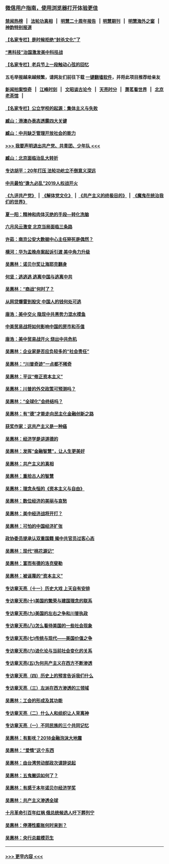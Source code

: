 ### [微信用户指南，使用浏览器打开体验更佳](https://github.com/gfw-breaker/banned-news1/blob/master/indexes/wechat-guide.md?t=0)
#### [禁闻热榜](热点新闻.md?t=0)  &nbsp;&nbsp;|&nbsp;&nbsp; [法轮功真相](https://github.com/gfw-breaker/truth/blob/master/README.md?t=0) &nbsp;&nbsp;|&nbsp;&nbsp; [明慧二十周年报告](https://github.com/gfw-breaker/mh-reports/blob/master/README.md?t=0) &nbsp;&nbsp;|&nbsp;&nbsp;[明慧期刊](https://github.com/gfw-breaker/mh-qikan) &nbsp;&nbsp;|&nbsp;&nbsp; [明慧海外之窗](https://github.com/gfw-breaker/mh-news/blob/master/README.md?t=0) &nbsp;&nbsp;|&nbsp;&nbsp; [神韵特别报道](https://github.com/gfw-breaker/mh-news/blob/master/shenyun.md?t=0)
#### [【名家专栏】是时候拒绝“封杀文化”了](../pages/nsc423/n11814093.md?t=02170855) 
#### [“黑科技”治国激发美中科技战](../pages/nsc423/n11638056.md?t=02170855) 
#### [【名家专栏】老兵节上一段触动心弦的回忆](../pages/nsc423/n11646016.md?t=02170855) 
#### 五毛举报越来越频繁，请网友们前往下载 [一键翻墙软件](https://github.com/gfw-breaker/ssr-accounts)，并将此项目推荐给亲友
#### [新闻拍案惊奇](https://github.com/gfw-breaker/banned-news1/blob/master/pages/link4.md) &nbsp;&nbsp;|&nbsp;&nbsp; [江峰时刻](https://github.com/gfw-breaker/banned-news1/blob/master/pages/link4.md) &nbsp;&nbsp;|&nbsp;&nbsp; [文昭谈古论今](https://github.com/gfw-breaker/banned-news1/blob/master/pages/link4.md) &nbsp;&nbsp;|&nbsp;&nbsp; [天亮时分](https://github.com/gfw-breaker/banned-news1/blob/master/pages/link4.md) &nbsp;&nbsp;|&nbsp;&nbsp; [萧茗看世界](https://github.com/gfw-breaker/banned-news1/blob/master/pages/link4.md) &nbsp;&nbsp;|&nbsp;&nbsp; [北京老茶馆](https://github.com/gfw-breaker/banned-news1/blob/master/pages/link4.md) &nbsp;&nbsp;|&nbsp;&nbsp; 
#### [【名家专栏】公立学校的起源：集体主义与失败](../pages/nsc423/n11601833.md?t=02170855) 
#### [臧山：港澳办表态透露四大关键](../pages/nsc423/n11421628.md?t=02170855) 
#### [臧山：中共缺乏管理开放社会的能力](../pages/nsc423/n11407457.md?t=02170855) 
#### [>>> 我要声明退出共产党、共青团、少年队 <<<](https://github.com/begood0513/goodnews/blob/master/quit/letter.md) 
#### [臧山：北京面临治乱大转折](../pages/nsc423/n11406895.md?t=02170855) 
#### [专访胡平：20年打压 法轮功屹立不倒意义深远](../pages/nsc423/n11398800.md?t=02170855) 
#### [中共最怕“逢九必乱”2019人权战开火](../pages/nsc423/n11385248.md?t=02170855) 
#### [《九评共产党》](https://github.com/begood0513/9ping.md/blob/master/README.md) &nbsp;|&nbsp; [《解体党文化》](../../../../jtdwh.md/blob/master/README.md)  &nbsp;|&nbsp; [《共产主义的终极目的》](../../../../gczydzjmd.md/blob/master/README.md) &nbsp;|&nbsp; [《魔鬼在统治我们的世界》](../../../../mgztzwmdsj.md/blob/master/README.md) 
#### [夏一阳：精神和肉体灭绝的手段—转化洗脑](../pages/nsc423/n11368250.md?t=02170855) 
#### [六月风云激变 北京当局面临三条路](../pages/nsc423/n11313668.md?t=02170855) 
#### [许茹：南京公安大数据中心主任猝死是偶然？](../pages/nsc423/n11064744.md?t=02170855) 
#### [横河：华为孟晚舟案起诉引渡 美中角力升级](../pages/nsc423/n11027230.md?t=02170855) 
#### [吴惠林：诺贝尔奖让海耶克翻身](../pages/nsc423/n10890049.md?t=02170855) 
#### [何坚：逃逃逃 逃离中国与逃离中共](../pages/nsc423/n10592891.md?t=02170855) 
#### [吴惠林：“商战”何时了？](../pages/nsc423/n10573558.md?t=02170855) 
#### [从网贷爆雷到股灾 中国人的钱何处可逃](../pages/nsc423/n10572800.md?t=02170855) 
#### [唐浩：美中交火 隐现中共黑势力混水摸鱼](../pages/nsc423/n10544040.md?t=02170855) 
#### [中美贸易战将如何影响中国的房市和币值](../pages/nsc423/n10543697.md?t=02170855) 
#### [唐浩：美中贸易战开火 烧出中共危机](../pages/nsc423/n10540126.md?t=02170855) 
#### [吴惠林：企业家是否应负较多的“社会责任”](../pages/nsc423/n10535022.md?t=02170855) 
#### [吴惠林：“川普奇迹”一点都不稀奇](../pages/nsc423/n10512808.md?t=02170855) 
#### [吴惠林：平议“修正资本主义”](../pages/nsc423/n10495724.md?t=02170855) 
#### [吴惠林：川普的外交政策可预测吗？](../pages/nsc423/n10462387.md?t=02170855) 
#### [吴惠林：“全球化”会终结吗？](../pages/nsc423/n10452838.md?t=02170855) 
#### [吴惠林：有“德”才能走向民主化金融创新之路](../pages/nsc423/n10432292.md?t=02170855) 
#### [获奖作家：这共产主义是一种癌](../pages/nsc423/n10431541.md?t=02170855) 
#### [吴惠林：经济学是讲道德的](../pages/nsc423/n10398014.md?t=02170855) 
#### [吴惠林：发挥“金融智慧”，让人生更美好](../pages/nsc423/n10375019.md?t=02170855) 
#### [吴惠林：共产主义的真相](../pages/nsc423/n10351394.md?t=02170855) 
#### [吴惠林：重拾古人的智慧](../pages/nsc423/n10337691.md?t=02170855) 
#### [吴惠林：理念永恒的《资本主义与自由》](../pages/nsc423/n10316274.md?t=02170855) 
#### [吴惠林：数位经济的美丽与哀愁](../pages/nsc423/n10292946.md?t=02170855) 
#### [吴惠林：美中经济战将开打？](../pages/nsc423/n10258825.md?t=02170855) 
#### [吴惠林：可怕的中国经济扩张](../pages/nsc423/n10219147.md?t=02170855) 
#### [政协委员提承认双重国籍 揭中共官员过客心态](../pages/nsc423/n10208809.md?t=02170855) 
#### [吴惠林：现代“桃花源记”](../pages/nsc423/n10185234.md?t=02170855) 
#### [吴惠林：富而有德的洛克斐勒](../pages/nsc423/n10142264.md?t=02170855) 
#### [吴惠林：被诬蔑的“资本主义”](../pages/nsc423/n10124816.md?t=02170855) 
#### [专访章天亮（十一）历史大戏 上天自有安排](../pages/nsc423/n10094905.md?t=02170855) 
#### [专访章天亮(十)美国的繁荣与建国理念的联系](../pages/nsc423/n10094899.md?t=02170855) 
#### [专访章天亮(九)美国的左右之争和川普执政](../pages/nsc423/n10094889.md?t=02170855) 
#### [专访章天亮(八)怎么看待美国的一些社会现象](../pages/nsc423/n10094857.md?t=02170855) 
#### [专访章天亮(七)传统与现代——美国价值之争](../pages/nsc423/n10093140.md?t=02170855) 
#### [专访章天亮(六)进化论与当前社会变化的关系](../pages/nsc423/n10092036.md?t=02170855) 
#### [专访章天亮(五)为何共产主义在西方不断渗透](../pages/nsc423/n10083620.md?t=02170855) 
#### [专访章天亮（四）历史上的预言告诉我们什么](../pages/nsc423/n10083606.md?t=02170855) 
#### [专访章天亮（三）左派在西方渗透的三领域](../pages/nsc423/n10081115.md?t=02170855) 
#### [吴惠林：工会的形成及其功能](../pages/nsc423/n10080633.md?t=02170855) 
#### [专访章天亮（二）什么人和组织让人背离神](../pages/nsc423/n10076637.md?t=02170855) 
#### [专访章天亮（一）不同民族的三个共同记忆](../pages/nsc423/n10074188.md?t=02170855) 
#### [吴惠林：有影呒？2018金融泡沫大地震](../pages/nsc423/n10040534.md?t=02170855) 
#### [吴惠林：“爱情”这个东西](../pages/nsc423/n10019423.md?t=02170855) 
#### [吴惠林：由台湾劳动部政次请辞说起](../pages/nsc423/n9979679.md?t=02170855) 
#### [吴惠林：五鬼搬运如何了？](../pages/nsc423/n9925338.md?t=02170855) 
#### [吴惠林：有感于本年诺贝尔经济学奖](../pages/nsc423/n9871883.md?t=02170855) 
#### [吴惠林：共产主义渗透全球](../pages/nsc423/n9812748.md?t=02170855) 
#### [十月革命引百年红祸 俄总统候选人吁下葬列宁](../pages/nsc423/n9810182.md?t=02170855) 
#### [吴惠林：停滞性膨胀何时来到？](../pages/nsc423/n9764136.md?t=02170855) 
#### [吴惠林：央行总裁模范生](../pages/nsc423/n9728134.md?t=02170855) 

----
#### [ >>> 更早内容 <<< ](../indexes/nsc423-earlier.md)
